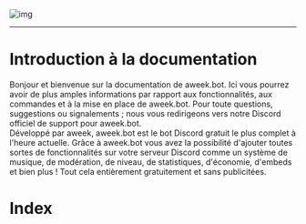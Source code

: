![img](https://media.discordapp.net/attachments/940353909946466394/940353925196967976/1644266453730.png)
- - -
# Introduction à la documentation

Bonjour et bienvenue sur la documentation de aweek.bot. Ici vous pourrez avoir de plus amples informations par rapport aux fonctionnalités, aux commandes et à la mise en place de aweek.bot. Pour toute questions, suggestions ou signalements ; nous vous redirigeons vers notre Discord officiel de support pour aweek.bot.
<br />Développé par aweek, aweek.bot est le bot Discord gratuit le plus complet à l'heure actuelle. Grâce à aweek.bot vous avez la possibilité d'ajouter toutes sortes de fonctionnalités sur votre serveur Discord comme un système de musique, de modération, de niveau, de statistiques, d'économie, d'embeds et bien plus ! Tout cela entièrement gratuitement et sans publicitées.

# Index

